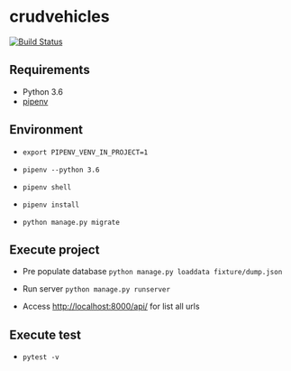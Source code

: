 # crudvehicles
[![Build Status](https://travis-ci.org/victorpb/crudvehicles.svg?branch=master)](https://travis-ci.org/victorpb/crudvehicles)
## Requirements
* Python 3.6
* [pipenv](https://docs.pipenv.org/)

## Environment
* `export PIPENV_VENV_IN_PROJECT=1`
* `pipenv --python 3.6`
* `pipenv shell`
* `pipenv install`

* `python manage.py migrate`

## Execute project

* Pre populate database `python manage.py loaddata fixture/dump.json`

* Run server `python manage.py runserver`

* Access [http://localhost:8000/api/](http://localhost:8000/api/) for list all urls

## Execute test
* `pytest -v `
